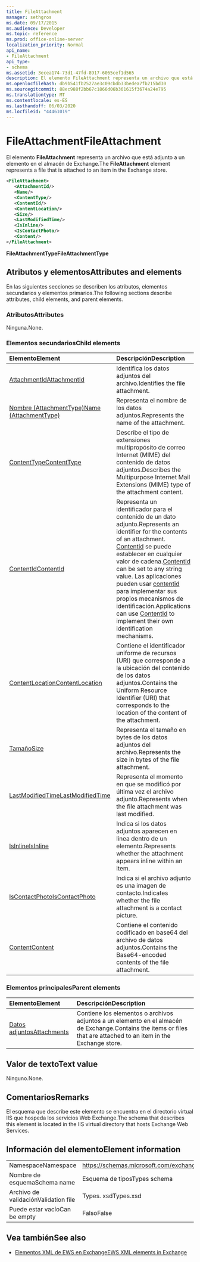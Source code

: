 ```yaml
---
title: FileAttachment
manager: sethgros
ms.date: 09/17/2015
ms.audience: Developer
ms.topic: reference
ms.prod: office-online-server
localization_priority: Normal
api_name:
- FileAttachment
api_type:
- schema
ms.assetid: 3ecea174-73d1-47fd-8917-6065cef1d565
description: El elemento FileAttachment representa un archivo que está adjunto a un elemento en el almacén de Exchange.
ms.openlocfilehash: db9b541fb2527ae3c09cbdb33bedea7fb215bd30
ms.sourcegitcommit: 88ec988f2bb67c1866d06b361615f3674a24e795
ms.translationtype: MT
ms.contentlocale: es-ES
ms.lasthandoff: 06/03/2020
ms.locfileid: "44461019"
---
```

# <a name="fileattachment"></a><span data-ttu-id="8f4d0-103">FileAttachment</span><span class="sxs-lookup"><span data-stu-id="8f4d0-103">FileAttachment</span></span>

<span data-ttu-id="8f4d0-104">El elemento **FileAttachment** representa un archivo que está adjunto a un elemento en el almacén de Exchange.</span><span class="sxs-lookup"><span data-stu-id="8f4d0-104">The **FileAttachment** element represents a file that is attached to an item in the Exchange store.</span></span> 
  
```XML
<FileAttachment>
   <AttachmentId/>
   <Name/>
   <ContentType/>
   <ContentId/>
   <ContentLocation/>
   <Size/>
   <LastModifiedTime/>
   <IsInline/>
   <IsContactPhoto/>
   <Content/>
</FileAttachment>
```

 <span data-ttu-id="8f4d0-105">**FileAttachmentType**</span><span class="sxs-lookup"><span data-stu-id="8f4d0-105">**FileAttachmentType**</span></span>
## <a name="attributes-and-elements"></a><span data-ttu-id="8f4d0-106">Atributos y elementos</span><span class="sxs-lookup"><span data-stu-id="8f4d0-106">Attributes and elements</span></span>

<span data-ttu-id="8f4d0-107">En las siguientes secciones se describen los atributos, elementos secundarios y elementos primarios.</span><span class="sxs-lookup"><span data-stu-id="8f4d0-107">The following sections describe attributes, child elements, and parent elements.</span></span>
  
### <a name="attributes"></a><span data-ttu-id="8f4d0-108">Atributos</span><span class="sxs-lookup"><span data-stu-id="8f4d0-108">Attributes</span></span>

<span data-ttu-id="8f4d0-109">Ninguna.</span><span class="sxs-lookup"><span data-stu-id="8f4d0-109">None.</span></span>
  
### <a name="child-elements"></a><span data-ttu-id="8f4d0-110">Elementos secundarios</span><span class="sxs-lookup"><span data-stu-id="8f4d0-110">Child elements</span></span>

|<span data-ttu-id="8f4d0-111">**Elemento**</span><span class="sxs-lookup"><span data-stu-id="8f4d0-111">**Element**</span></span>|<span data-ttu-id="8f4d0-112">**Descripción**</span><span class="sxs-lookup"><span data-stu-id="8f4d0-112">**Description**</span></span>|
|:-----|:-----|
|[<span data-ttu-id="8f4d0-113">AttachmentId</span><span class="sxs-lookup"><span data-stu-id="8f4d0-113">AttachmentId</span></span>](attachmentid.md) <br/> |<span data-ttu-id="8f4d0-114">Identifica los datos adjuntos del archivo.</span><span class="sxs-lookup"><span data-stu-id="8f4d0-114">Identifies the file attachment.</span></span>  <br/> |
|[<span data-ttu-id="8f4d0-115">Nombre (AttachmentType)</span><span class="sxs-lookup"><span data-stu-id="8f4d0-115">Name (AttachmentType)</span></span>](name-attachmenttype.md) <br/> |<span data-ttu-id="8f4d0-116">Representa el nombre de los datos adjuntos.</span><span class="sxs-lookup"><span data-stu-id="8f4d0-116">Represents the name of the attachment.</span></span>  <br/> |
|[<span data-ttu-id="8f4d0-117">ContentType</span><span class="sxs-lookup"><span data-stu-id="8f4d0-117">ContentType</span></span>](contenttype.md) <br/> |<span data-ttu-id="8f4d0-118">Describe el tipo de extensiones multipropósito de correo Internet (MIME) del contenido de datos adjuntos.</span><span class="sxs-lookup"><span data-stu-id="8f4d0-118">Describes the Multipurpose Internet Mail Extensions (MIME) type of the attachment content.</span></span>  <br/> |
|[<span data-ttu-id="8f4d0-119">ContentId</span><span class="sxs-lookup"><span data-stu-id="8f4d0-119">ContentId</span></span>](contentid.md) <br/> |<span data-ttu-id="8f4d0-120">Representa un identificador para el contenido de un dato adjunto.</span><span class="sxs-lookup"><span data-stu-id="8f4d0-120">Represents an identifier for the contents of an attachment.</span></span> <span data-ttu-id="8f4d0-121">[Contentid](contentid.md) se puede establecer en cualquier valor de cadena.</span><span class="sxs-lookup"><span data-stu-id="8f4d0-121">[ContentId](contentid.md) can be set to any string value.</span></span> <span data-ttu-id="8f4d0-122">Las aplicaciones pueden usar [contentid](contentid.md) para implementar sus propios mecanismos de identificación.</span><span class="sxs-lookup"><span data-stu-id="8f4d0-122">Applications can use [ContentId](contentid.md) to implement their own identification mechanisms.</span></span>  <br/> |
|[<span data-ttu-id="8f4d0-123">ContentLocation</span><span class="sxs-lookup"><span data-stu-id="8f4d0-123">ContentLocation</span></span>](contentlocation.md) <br/> |<span data-ttu-id="8f4d0-124">Contiene el identificador uniforme de recursos (URI) que corresponde a la ubicación del contenido de los datos adjuntos.</span><span class="sxs-lookup"><span data-stu-id="8f4d0-124">Contains the Uniform Resource Identifier (URI) that corresponds to the location of the content of the attachment.</span></span>  <br/> |
|[<span data-ttu-id="8f4d0-125">Tamaño</span><span class="sxs-lookup"><span data-stu-id="8f4d0-125">Size</span></span>](size.md) <br/> |<span data-ttu-id="8f4d0-126">Representa el tamaño en bytes de los datos adjuntos del archivo.</span><span class="sxs-lookup"><span data-stu-id="8f4d0-126">Represents the size in bytes of the file attachment.</span></span>  <br/> |
|[<span data-ttu-id="8f4d0-127">LastModifiedTime</span><span class="sxs-lookup"><span data-stu-id="8f4d0-127">LastModifiedTime</span></span>](lastmodifiedtime.md) <br/> |<span data-ttu-id="8f4d0-128">Representa el momento en que se modificó por última vez el archivo adjunto.</span><span class="sxs-lookup"><span data-stu-id="8f4d0-128">Represents when the file attachment was last modified.</span></span>  <br/> |
|[<span data-ttu-id="8f4d0-129">IsInline</span><span class="sxs-lookup"><span data-stu-id="8f4d0-129">IsInline</span></span>](isinline.md) <br/> |<span data-ttu-id="8f4d0-130">Indica si los datos adjuntos aparecen en línea dentro de un elemento.</span><span class="sxs-lookup"><span data-stu-id="8f4d0-130">Represents whether the attachment appears inline within an item.</span></span>  <br/> |
|[<span data-ttu-id="8f4d0-131">IsContactPhoto</span><span class="sxs-lookup"><span data-stu-id="8f4d0-131">IsContactPhoto</span></span>](iscontactphoto.md) <br/> |<span data-ttu-id="8f4d0-132">Indica si el archivo adjunto es una imagen de contacto.</span><span class="sxs-lookup"><span data-stu-id="8f4d0-132">Indicates whether the file attachment is a contact picture.</span></span>  <br/> |
|[<span data-ttu-id="8f4d0-133">Content</span><span class="sxs-lookup"><span data-stu-id="8f4d0-133">Content</span></span>](content.md) <br/> |<span data-ttu-id="8f4d0-134">Contiene el contenido codificado en base64 del archivo de datos adjuntos.</span><span class="sxs-lookup"><span data-stu-id="8f4d0-134">Contains the Base64-encoded contents of the file attachment.</span></span>  <br/> |
   
### <a name="parent-elements"></a><span data-ttu-id="8f4d0-135">Elementos principales</span><span class="sxs-lookup"><span data-stu-id="8f4d0-135">Parent elements</span></span>

|<span data-ttu-id="8f4d0-136">**Elemento**</span><span class="sxs-lookup"><span data-stu-id="8f4d0-136">**Element**</span></span>|<span data-ttu-id="8f4d0-137">**Descripción**</span><span class="sxs-lookup"><span data-stu-id="8f4d0-137">**Description**</span></span>|
|:-----|:-----|
|[<span data-ttu-id="8f4d0-138">Datos adjuntos</span><span class="sxs-lookup"><span data-stu-id="8f4d0-138">Attachments</span></span>](attachments-ex15websvcsotherref.md) <br/> |<span data-ttu-id="8f4d0-139">Contiene los elementos o archivos adjuntos a un elemento en el almacén de Exchange.</span><span class="sxs-lookup"><span data-stu-id="8f4d0-139">Contains the items or files that are attached to an item in the Exchange store.</span></span>  <br/> |
   
## <a name="text-value"></a><span data-ttu-id="8f4d0-140">Valor de texto</span><span class="sxs-lookup"><span data-stu-id="8f4d0-140">Text value</span></span>

<span data-ttu-id="8f4d0-141">Ninguno.</span><span class="sxs-lookup"><span data-stu-id="8f4d0-141">None.</span></span>
  
## <a name="remarks"></a><span data-ttu-id="8f4d0-142">Comentarios</span><span class="sxs-lookup"><span data-stu-id="8f4d0-142">Remarks</span></span>

<span data-ttu-id="8f4d0-143">El esquema que describe este elemento se encuentra en el directorio virtual IIS que hospeda los servicios Web Exchange.</span><span class="sxs-lookup"><span data-stu-id="8f4d0-143">The schema that describes this element is located in the IIS virtual directory that hosts Exchange Web Services.</span></span>
  
## <a name="element-information"></a><span data-ttu-id="8f4d0-144">Información del elemento</span><span class="sxs-lookup"><span data-stu-id="8f4d0-144">Element information</span></span>

|||
|:-----|:-----|
|<span data-ttu-id="8f4d0-145">Namespace</span><span class="sxs-lookup"><span data-stu-id="8f4d0-145">Namespace</span></span>  <br/> |https://schemas.microsoft.com/exchange/services/2006/types  <br/> |
|<span data-ttu-id="8f4d0-146">Nombre de esquema</span><span class="sxs-lookup"><span data-stu-id="8f4d0-146">Schema name</span></span>  <br/> |<span data-ttu-id="8f4d0-147">Esquema de tipos</span><span class="sxs-lookup"><span data-stu-id="8f4d0-147">Types schema</span></span>  <br/> |
|<span data-ttu-id="8f4d0-148">Archivo de validación</span><span class="sxs-lookup"><span data-stu-id="8f4d0-148">Validation file</span></span>  <br/> |<span data-ttu-id="8f4d0-149">Types. xsd</span><span class="sxs-lookup"><span data-stu-id="8f4d0-149">Types.xsd</span></span>  <br/> |
|<span data-ttu-id="8f4d0-150">Puede estar vacío</span><span class="sxs-lookup"><span data-stu-id="8f4d0-150">Can be empty</span></span>  <br/> |<span data-ttu-id="8f4d0-151">Falso</span><span class="sxs-lookup"><span data-stu-id="8f4d0-151">False</span></span>  <br/> |
   
## <a name="see-also"></a><span data-ttu-id="8f4d0-152">Vea también</span><span class="sxs-lookup"><span data-stu-id="8f4d0-152">See also</span></span>



- [<span data-ttu-id="8f4d0-153">Elementos XML de EWS en Exchange</span><span class="sxs-lookup"><span data-stu-id="8f4d0-153">EWS XML elements in Exchange</span></span>](ews-xml-elements-in-exchange.md)

